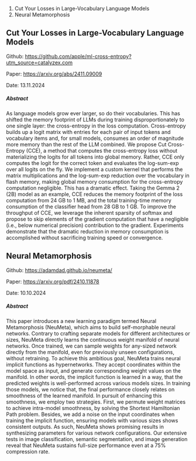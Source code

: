 1. Cut Your Losses in Large-Vocabulary Language Models
2. Neural Metamorphosis


## Cut Your Losses in Large-Vocabulary Language Models

Github: https://github.com/apple/ml-cross-entropy?utm_source=catalyzex.com

Paper: https://arxiv.org/abs/2411.09009

Date: 13.11.2024

##### Abstract
As language models grow ever larger, so do their vocabularies. This has shifted the memory footprint of LLMs during training disproportionately to one single layer: the cross-entropy in the loss computation. Cross-entropy builds up a logit matrix with entries for each pair of input tokens and vocabulary items and, for small models, consumes an order of magnitude more memory than the rest of the LLM combined. We propose Cut Cross-Entropy (CCE), a method that computes the cross-entropy loss without materializing the logits for all tokens into global memory. Rather, CCE only computes the logit for the correct token and evaluates the log-sum-exp over all logits on the fly. We implement a custom kernel that performs the matrix multiplications and the log-sum-exp reduction over the vocabulary in flash memory, making global memory consumption for the cross-entropy computation negligible. This has a dramatic effect. Taking the Gemma 2 (2B) model as an example, CCE reduces the memory footprint of the loss computation from 24 GB to 1 MB, and the total training-time memory consumption of the classifier head from 28 GB to 1 GB. To improve the throughput of CCE, we leverage the inherent sparsity of softmax and propose to skip elements of the gradient computation that have a negligible (i.e., below numerical precision) contribution to the gradient. Experiments demonstrate that the dramatic reduction in memory consumption is accomplished without sacrificing training speed or convergence.

## Neural Metamorphosis

Github: https://adamdad.github.io/neumeta/

Paper: https://arxiv.org/pdf/2410.11878

Date: 10.10.2024

##### Abstract
This paper introduces a new learning paradigm termed Neural Metamorphosis (NeuMeta), which aims to build self-morphable neural networks. Contrary to crafting separate models for different architectures or sizes, NeuMeta directly learns the continuous weight manifold of neural networks. Once trained, we can sample weights for any-sized network directly from the manifold, even for previously unseen configurations, without retraining. To achieve this ambitious goal, NeuMeta trains neural implicit functions as hypernetworks. They accept coordinates within the model space as input, and generate corresponding weight values on the manifold. In other words, the implicit function is learned in a way, that the predicted weights is well-performed across various models sizes. In training those models, we notice that, the final performance closely relates on smoothness of the learned manifold. In pursuit of enhancing this smoothness, we employ two strategies. First, we permute weight matrices to achieve intra-model smoothness, by solving the Shortest Hamiltonian Path problem. Besides, we add a noise on the input coordinates when training the implicit function, ensuring models with various sizes shows consistent outputs. As such, NeuMeta shows promising results in synthesizing parameters for various network configurations. Our extensive tests in image classification, semantic segmentation, and image generation reveal that NeuMeta sustains full-size performance even at a 75% compression rate.
